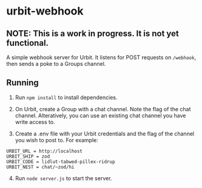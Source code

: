 # urbit-webhook

## NOTE: This is a work in progress. It is not yet functional.

A simple webhook server for Urbit. It listens for POST requests on `/webhook`, then sends a poke to a Groups channel.

## Running

1. Run `npm install` to install dependencies.

2. On Urbit, create a Group with a chat channel. Note the flag of the chat channel. Alteratively, you can use an existing chat channel you have write access to.

3. Create a .env file with your Urbit credentials and the flag of the channel you wish to post to. For example:

```
URBIT_URL = http://localhost
URBIT_SHIP = zod
URBIT_CODE = lidlut-tabwed-pillex-ridrup
URBIT_NEST = chat/~zod/hi
```

4. Run `node server.js` to start the server.
